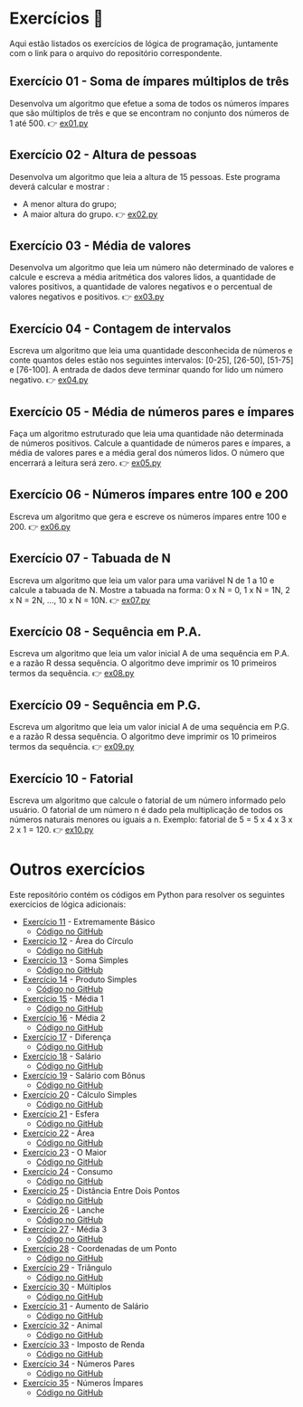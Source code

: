 # Exercícios 📝

Aqui estão listados os exercícios de lógica de programação, juntamente com o link para o arquivo do repositório correspondente.

## Exercício 01 - Soma de ímpares múltiplos de três
Desenvolva um algoritmo que efetue a soma de todos os números ímpares que são múltiplos de três e que se encontram no conjunto dos números de 1 até 500.
👉 [ex01.py](https://github.com/faalb/Atividades-Logica-Python/blob/novos-arquivos/ex01.py)

## Exercício 02 - Altura de pessoas
Desenvolva um algoritmo que leia a altura de 15 pessoas. Este programa deverá calcular e mostrar :
- A menor altura do grupo;
- A maior altura do grupo.
👉 [ex02.py](https://github.com/faalb/Atividades-Logica-Python/blob/novos-arquivos/ex02.py)

## Exercício 03 - Média de valores
Desenvolva um algoritmo que leia um número não determinado de valores e calcule e escreva a média aritmética dos valores lidos, a quantidade de valores positivos, a quantidade de valores negativos e o percentual de valores negativos e positivos.
👉 [ex03.py](https://github.com/faalb/Atividades-Logica-Python/blob/novos-arquivos/ex03.py)

## Exercício 04 - Contagem de intervalos
Escreva um algoritmo que leia uma quantidade desconhecida de números e conte quantos deles estão nos seguintes intervalos: [0-25], [26-50], [51-75] e [76-100]. A entrada de dados deve terminar quando for lido um número negativo.
👉 [ex04.py](https://github.com/faalb/Atividades-Logica-Python/blob/novos-arquivos/ex04.py)

## Exercício 05 - Média de números pares e ímpares
Faça um algoritmo estruturado que leia uma quantidade não determinada de números positivos. Calcule a quantidade de números pares e ímpares, a média de valores pares e a média geral dos números lidos. O número que encerrará a leitura será zero.
👉 [ex05.py](https://github.com/faalb/Atividades-Logica-Python/blob/novos-arquivos/ex05.py)

## Exercício 06 - Números ímpares entre 100 e 200
Escreva um algoritmo que gera e escreve os números ímpares entre 100 e 200.
👉 [ex06.py](https://github.com/faalb/Atividades-Logica-Python/blob/novos-arquivos/ex06.py)

## Exercício 07 - Tabuada de N
Escreva um algoritmo que leia um valor para uma variável N de 1 a 10 e calcule a tabuada de N. Mostre a tabuada na forma: 0 x N = 0, 1 x N = 1N, 2 x N = 2N, ..., 10 x N = 10N.
👉 [ex07.py](https://github.com/faalb/Atividades-Logica-Python/blob/novos-arquivos/ex07.py)

## Exercício 08 - Sequência em P.A.
Escreva um algoritmo que leia um valor inicial A
de uma sequência em P.A. e a razão R dessa sequência. O algoritmo deve imprimir os 10 primeiros termos da sequência.
👉 [ex08.py](https://github.com/faalb/Atividades-Logica-Python/blob/novos-arquivos/ex08.py)

## Exercício 09 - Sequência em P.G.
Escreva um algoritmo que leia um valor inicial A de uma sequência em P.G. e a razão R dessa sequência. O algoritmo deve imprimir os 10 primeiros termos da sequência.
👉 [ex09.py](https://github.com/faalb/Atividades-Logica-Python/blob/novos-arquivos/ex09.py)

## Exercício 10 - Fatorial
Escreva um algoritmo que calcule o fatorial de um número informado pelo usuário. O fatorial de um número n é dado pela multiplicação de todos os números naturais menores ou iguais a n. Exemplo: fatorial de 5 = 5 x 4 x 3 x 2 x 1 = 120.
👉 [ex10.py](https://github.com/faalb/Atividades-Logica-Python/blob/novos-arquivos/ex10.py)

# Outros exercícios

Este repositório contém os códigos em Python para resolver os seguintes exercícios de lógica adicionais:

- [Exercício 11](https://www.beecrowd.com.br/repository/UOJ_1001.html) - Extremamente Básico
  - [Código no GitHub](https://github.com/faalb/Atividades-Logica-Python/blob/novos-arquivos/ex11.py)
- [Exercício 12](https://www.beecrowd.com.br/repository/UOJ_1002.html) - Área do Círculo
  - [Código no GitHub](https://github.com/faalb/Atividades-Logica-Python/blob/novos-arquivos/ex12.py)
- [Exercício 13](https://www.beecrowd.com.br/repository/UOJ_1003.html) - Soma Simples
  - [Código no GitHub](https://github.com/faalb/Atividades-Logica-Python/blob/novos-arquivos/ex13.py)
- [Exercício 14](https://www.beecrowd.com.br/repository/UOJ_1004.html) - Produto Simples
  - [Código no GitHub](https://github.com/faalb/Atividades-Logica-Python/blob/novos-arquivos/ex14.py)
- [Exercício 15](https://www.beecrowd.com.br/repository/UOJ_1005.html) - Média 1
  - [Código no GitHub](https://github.com/faalb/Atividades-Logica-Python/blob/novos-arquivos/ex15.py)
- [Exercício 16](https://www.beecrowd.com.br/repository/UOJ_1006.html) - Média 2
  - [Código no GitHub](https://github.com/faalb/Atividades-Logica-Python/blob/novos-arquivos/ex16.py)
- [Exercício 17](https://www.beecrowd.com.br/repository/UOJ_1007.html) - Diferença
  - [Código no GitHub](https://github.com/faalb/Atividades-Logica-Python/blob/novos-arquivos/ex17.py)
- [Exercício 18](https://www.beecrowd.com.br/repository/UOJ_1008.html) - Salário
  - [Código no GitHub](https://github.com/faalb/Atividades-Logica-Python/blob/novos-arquivos/ex18.py)
- [Exercício 19](https://www.beecrowd.com.br/repository/UOJ_1009.html) - Salário com Bônus
  - [Código no GitHub](https://github.com/faalb/Atividades-Logica-Python/blob/novos-arquivos/ex19.py)
- [Exercício 20](https://www.beecrowd.com.br/repository/UOJ_1010.html) - Cálculo Simples
  - [Código no GitHub](https://github.com/faalb/Atividades-Logica-Python/blob/novos-arquivos/ex20.py)
- [Exercício 21](https://www.beecrowd.com.br/repository/UOJ_1011.html) - Esfera
  - [Código no GitHub](https://github.com/faalb/Atividades-Logica-Python/blob/novos-arquivos/ex21.py)
- [Exercício 22](https://www.beecrowd.com.br/repository/UOJ_1012.html) - Área
  - [Código no GitHub](https://github.com/faalb/Atividades-Logica-Python/blob/novos-arquivos/ex22.py)
- [Exercício 23](https://www.beecrowd.com.br/repository/UOJ_1013.html) - O Maior
  - [Código no GitHub](https://github.com/faalb/Atividades-Logica-Python/blob/novos-arquivos/ex23.py)
- [Exercício 24](https://www.beecrowd.com.br/repository/UOJ_1014.html) - Consumo
  - [Código no GitHub](https://github.com/faalb/Atividades-Logica-Python/blob/novos-arquivos/ex24.py)
- [Exercício 25](https://www.beecrowd.com.br/repository/UOJ_1015.html) - Distância Entre Dois Pontos
  - [Código no GitHub](https://github.com/faalb/Atividades-Logica-Python/blob/novos-arquivos/ex25.py)
- [Exercício 26](https://www.beecrowd.com.br/repository/UOJ_1038.html) - Lanche
  - [Código no GitHub](https://github.com/faalb/Atividades-Logica-Python/blob/novos-arquivos/ex26.py)
- [Exercício 27](https://www.beecrowd.com.br/repository/UOJ_1040.html) - Média 3
  - [Código no GitHub](https://github.com/faalb/Atividades-Logica-Python/blob/novos-arquivos/ex27.py)
- [Exercício 28](https://www.beecrowd.com.br/repository/UOJ_1041.html) - Coordenadas de um Ponto
  - [Código no GitHub](https://github.com/faalb/Atividades-Logica-Python/blob/novos-arquivos/ex28.py)
- [Exercício 29](https://www.beecrowd.com.br/repository/UOJ_1043.html) - Triângulo
  - [Código no GitHub](https://github.com/faalb/Atividades-Logica-Python/blob/novos-arquivos/ex29.py)
- [Exercício 30](https://www.beecrowd.com.br/repository/UOJ_1044.html) - Múltiplos
  - [Código no GitHub](https://github.com/faalb/Atividades-Logica-Python/blob/novos-arquivos/ex30.py)
- [Exercício 31](https://www.beecrowd.com.br/repository/UOJ_1048.html) - Aumento de Salário
  - [Código no GitHub](https://github.com/faalb/Atividades-Logica-Python/blob/novos-arquivos/ex31.py)
- [Exercício 32](https://www.beecrowd.com.br/repository/UOJ_1049.html) - Animal
  - [Código no GitHub](https://github.com/faalb/Atividades-Logica-Python/blob/novos-arquivos/ex32.py)
- [Exercício 33](https://www.beecrowd.com.br/repository/UOJ_1051.html) - Imposto de Renda
  - [Código no GitHub](https://github.com/faalb/Atividades-Logica-Python/blob/novos-arquivos/ex33.py)
- [Exercício 34](https://www.beecrowd.com.br/repository/UOJ_1059.html) - Números Pares
  - [Código no GitHub](https://github.com/faalb/Atividades-Logica-Python/blob/novos-arquivos/ex34.py)
- [Exercício 35](https://www.beecrowd.com.br/repository/UOJ_1067.html) - Números Ímpares
  - [Código no GitHub](https://github.com/faalb/Atividades-Logica-Python/blob/novos-arquivos/ex35.py)
